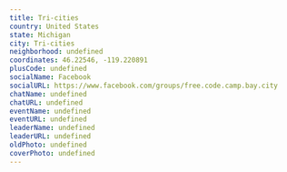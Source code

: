 ```yaml
---
title: Tri-cities
country: United States
state: Michigan
city: Tri-cities
neighborhood: undefined
coordinates: 46.22546, -119.220891
plusCode: undefined
socialName: Facebook
socialURL: https://www.facebook.com/groups/free.code.camp.bay.city
chatName: undefined
chatURL: undefined
eventName: undefined
eventURL: undefined
leaderName: undefined
leaderURL: undefined
oldPhoto: undefined
coverPhoto: undefined
---
```

